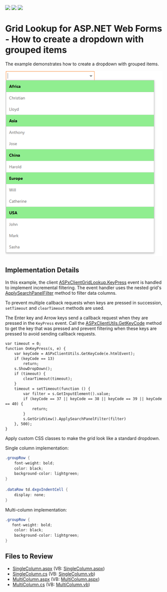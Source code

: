 <!-- default badges list -->
![](https://img.shields.io/endpoint?url=https://codecentral.devexpress.com/api/v1/VersionRange/454625952/21.1.6%2B)
[![](https://img.shields.io/badge/Open_in_DevExpress_Support_Center-FF7200?style=flat-square&logo=DevExpress&logoColor=white)](https://supportcenter.devexpress.com/ticket/details/T1064526)
[![](https://img.shields.io/badge/📖_How_to_use_DevExpress_Examples-e9f6fc?style=flat-square)](https://docs.devexpress.com/GeneralInformation/403183)
<!-- default badges end -->

# Grid Lookup for ASP.NET Web Forms - How to create a dropdown with grouped items

The example demonstrates how to create a dropdown with grouped items. 

![image](drop-down-with-groups.png)

## Implementation Details

In this example, the client [ASPxClientGridLookup.KeyPress](https://docs.devexpress.com/AspNet/js-ASPxClientTextEdit.KeyPress) event is handled to implement incremental filtering. The event handler uses the nested grid's [ApplySearchPanelFilter](https://docs.devexpress.com/AspNet/js-ASPxClientGridView.ApplySearchPanelFilter(value)) method to filter data columns. 

To prevent multiple callback requests when keys are pressed in succession, `setTimeout` and `clearTimeout` methods are used. 

The Enter key and Arrow keys send a callback request when they are pressed in the `KeyPress` event. Call the [ASPxClientUtils.GetKeyCode](https://docs.devexpress.com/AspNet/js-ASPxClientUtils.GetKeyCode.static(htmlEvent)) method to get the key that was pressed and prevent filtering when these keys are pressed to avoid sending callback requests.


```jscript
var timeout = 0;
function OnKeyPress(s, e) {
    var keyCode = ASPxClientUtils.GetKeyCode(e.htmlEvent);
    if (keyCode == 13)
        return;
    s.ShowDropDown();
    if (timeout) {
        clearTimeout(timeout);
    }
    timeout = setTimeout(function () {
        var filter = s.GetInputElement().value;
        if (keyCode == 37 || keyCode == 38 || keyCode == 39 || keyCode == 40) {
            return;
        }
        s.GetGridView().ApplySearchPanelFilter(filter)
    }, 500);
}
```

Apply custom CSS classes to make the grid look like a standard dropdown.

Single column implementation:

```cs
.groupRow {
    font-weight: bold;
    color: black;
    background-color: lightgreen;
}

.dataRow td.dxgvIndentCell {
    display: none;
}
```

Multi-column implementation:

```cs
.groupRow {
   font-weight: bold;
    color: black;
    background-color: lightgreen;
}
```

## Files to Review

* [SingleColumn.aspx](./CS/DXWebApplication1/SingleColumn.aspx) (VB: [SingleColumn.aspx](./VB/DXWebApplication1/SingleColumn.aspx))
* [SingleColumn.cs](./CS/DXWebApplication1/SingleColumn.aspx.cs) (VB: [SingleColumn.vb](./VB/DXWebApplication1/SingleColumn.aspx.vb))
* [MultiColumn.aspx](./CS/DXWebApplication1/MultiColumn.aspx) (VB: [MultiColumn.aspx](./VB/DXWebApplication1/MultiColumn.aspx))
* [MultiColumn.cs](./CS/DXWebApplication1/MultiColumn.aspx.cs) (VB: [MultiColumn.vb](./VB/DXWebApplication1/MultiColumn.aspx.vb))
